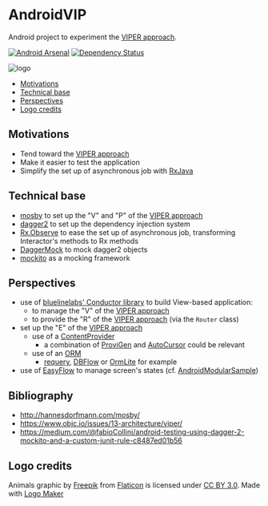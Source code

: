 # AndroidVIP

Android project to experiment the [VIPER approach](https://www.objc.io/issues/13-architecture/viper/).

[![Android Arsenal](https://img.shields.io/badge/Android%20Arsenal-AndroidVIP-brightgreen.svg?style=flat)](https://android-arsenal.com/details/3/5656)
[![Dependency Status](https://www.versioneye.com/user/projects/58fe705d6ac171431cf950fc/badge.svg?style=flat-square)](https://www.versioneye.com/user/projects/58fe705d6ac171431cf950fc)

![logo](https://raw.githubusercontent.com/RoRoche/AndroidVIP/master/assets/logo.png)

<!-- run the following command line: markdown-toc -i README.md -->

<!-- toc -->

- [Motivations](#motivations)
- [Technical base](#technical-base)
- [Perspectives](#perspectives)
- [Logo credits](#logo-credits)

<!-- tocstop -->

## Motivations

- Tend toward the [VIPER approach](https://www.objc.io/issues/13-architecture/viper/)
- Make it easier to test the application
- Simplify the set up of asynchronous job with [RxJava](https://github.com/ReactiveX/RxJava)

## Technical base

- [mosby](https://github.com/sockeqwe/mosby) to set up the "V" and "P" of  the [VIPER approach](https://www.objc.io/issues/13-architecture/viper/)
- [dagger2](https://google.github.io/dagger/) to set up the dependency injection system
- [Rx.Observe](https://github.com/florent37/Rx.Observe) to ease the set up of asynchronous job, transforming Interactor's methods to Rx methods 
- [DaggerMock](https://github.com/fabioCollini/DaggerMock) to mock dagger2 objects
- [mockito](http://site.mockito.org/) as a mocking framework

## Perspectives

- use of [bluelinelabs' Conductor library](https://github.com/bluelinelabs/Conductor) to build View-based application:
    - to manage the "V" of the [VIPER approach](https://www.objc.io/issues/13-architecture/viper/)
    - to provide the "R" of the [VIPER approach](https://www.objc.io/issues/13-architecture/viper/) (via the `Router` class)
- set up the "E" of the  [VIPER approach](https://www.objc.io/issues/13-architecture/viper/) 
    - use of a [ContentProvider](https://developer.android.com/reference/android/content/ContentProvider.html)
        - a combination of [ProviGen](https://github.com/TimotheeJeannin/ProviGen) and [AutoCursor](https://github.com/yongjhih/AutoCursor) could be relevant
    - use of an [ORM](https://android-arsenal.com/tag/69)
        - [requery](https://github.com/requery/requery), [DBFlow](https://github.com/Raizlabs/DBFlow) or [OrmLite](https://github.com/j256/ormlite-android) for example
- use of [EasyFlow](https://github.com/Beh01der/EasyFlow) to manage screen's states (cf. [AndroidModularSample](https://roroche.github.io/AndroidModularSample/))

## Bibliography

- <http://hannesdorfmann.com/mosby/>
- <https://www.objc.io/issues/13-architecture/viper/>
- <https://medium.com/@fabioCollini/android-testing-using-dagger-2-mockito-and-a-custom-junit-rule-c8487ed01b56>

## Logo credits

Animals graphic by <a href="http://www.flaticon.com/authors/freepik">Freepik</a> from <a href="http://www.flaticon.com/">Flaticon</a> is licensed under <a href="http://creativecommons.org/licenses/by/3.0/" title="Creative Commons BY 3.0">CC BY 3.0</a>. Made with <a href="http://logomakr.com" title="Logo Maker">Logo Maker</a>
